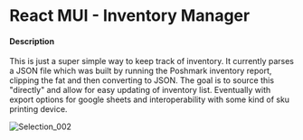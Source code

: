 # React MUI - Inventory Manager

#### Description
This is just a super simple way to keep track of inventory. It currently parses a JSON file which was built by running the Poshmark inventory report, clipping the fat and then converting to JSON. The goal is to source this "directly" and allow for easy updating of inventory list. Eventually with export options for google sheets and interoperability with some kind of sku printing device.

![Selection_002](https://user-images.githubusercontent.com/11794877/132955653-5e68c2b1-640e-4502-9bd0-cb00b4924e51.png)
